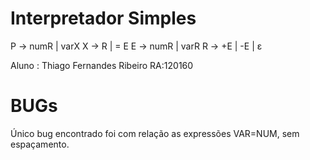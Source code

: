 # Interpretador Simples

P -> numR | varX
X -> R | = E
E -> numR | varR
R -> +E | -E | ε

Aluno : Thiago Fernandes Ribeiro
RA:120160

# BUGs

Único bug encontrado foi com relação as expressões VAR=NUM, sem espaçamento.
